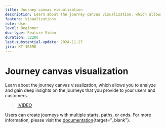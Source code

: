 ```yaml
---
title: Journey canvas visualization
description: Learn about the journey canvas visualization, which allows you to analyze and gain deep insights on the journeys that you provide to your users and customers.
feature: Visualizations
role: User
level: Beginner
doc-type: Feature Video
duration: 32280
last-substantial-update: 2024-11-27
jira: KT-16598
---
```


# Journey canvas visualization

Learn about the journey canvas visualization, which allows you to analyze and gain deep insights on the journeys that you provide to your users and customers.

>[!VIDEO](https://video.tv.adobe.com/v/3440602/?learn=on)

Users can create journeys with multiple starts, paths, or ends. For more information, please visit the [documentation](https://experienceleague.adobe.com/en/docs/analytics-platform/using/cja-workspace/visualizations/journey-canvas/journey-canvas){target="_blank"}.